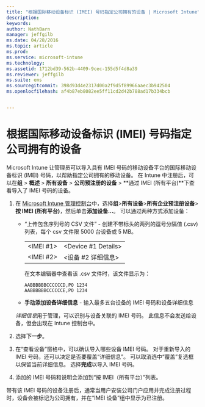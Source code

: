 ```yaml
---
title: "根据国际移动设备标识 (IMEI) 号码指定公司拥有的设备 | Microsoft Intune"
description: 
keywords: 
author: NathBarn
manager: jeffgilb
ms.date: 04/28/2016
ms.topic: article
ms.prod: 
ms.service: microsoft-intune
ms.technology: 
ms.assetid: 1712bd39-562b-4409-9cec-155d5f4d8a39
ms.reviewer: jeffgilb
ms.suite: ems
ms.sourcegitcommit: 398d93d4e2317d00a2f9d5f89966aaec3b942504
ms.openlocfilehash: af4b87eb8082ee5ff11cd2d42b788ad17b334bcb


---
```


# 根据国际移动设备标识 (IMEI) 号码指定公司拥有的设备
Microsoft Intune 让管理员可以导入具有 IMEI 号码的移动设备平台的国际移动设备标识 (IMEI) 号码，以帮助指定公司拥有的移动设备。 在 Intune 中注册后，可以在**组** > **概述** > **所有设备** > **公司预注册的设备** > **通过 IMEI (所有平台)**下查看导入了 IMEI 号码的设备。

1. 在 [Microsoft Intune 管理控制台](http://manage.microsoft.com)中，选择**组**&gt;**所有设备**&gt;**所有企业预注册设备**&gt;**按 IMEI (所有平台)**，然后单击**添加设备...**。 可以通过两种方式添加设备：

    -   “上传包含序列号的 CSV 文件” - 创建不带标头的两列的逗号分隔值 (.csv) 列表，每个 csv 文件限 5000 台设备或 5 MB。

        |||
        |-|-|
        |&lt;IMEI #1&gt;|&lt;Device #1 Details&gt;|
        |&lt;IMEI #2&gt;|&lt;设备 #2 详细信息&gt;|
        在文本编辑器中查看该 .csv 文件时，该文件显示为：

        ```
        AABBBBBBCCCCCCD,PO 1234
        AABBBBBBCCCCCCE,PO 1234
        ```

    -   **手动添加设备详细信息** - 输入最多五台设备的 IMEI 号码和设备详细信息

   *详细信息*用于管理，可以识别与设备关联的 IMEI 号码。 此信息不会发送给设备，但会出现在 Intune 控制台中。

2.   选择**下一步**。
3.  在“查看设备”窗格中，可以确认导入哪些设备 IMEI 号码。 对于重新导入的 IMEI 号码，还可以决定是否要覆盖“详细信息”。 可以取消选中“覆盖”复选框以保留当前详细信息。 选择**完成**以导入 IMEI 号码。
4.  添加的 IMEI 号码和说明会添加到“按 IMEI（所有平台）”列表。

带有该 IMEI 号码的设备注册后，通常当用户安装公司门户应用并完成注册过程时，设备会被标记为公司拥有，并在“IMEI 设备”组中显示为已注册。



<!--HONumber=Jul16_HO1-->


